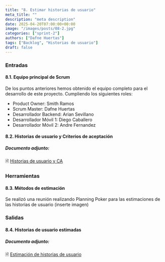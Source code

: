 ```yaml
---
title: "8. Estimar historias de usuario"
meta_title: ""
description: "meta description"
date: 2025-04-20T07:00:00+00:00
image: "/images/posts/08-2.jpg"
categories: ["sprint-2"]
authors: ["Dafne Huertas"]
tags: ["Backlog", "Historias de usuario"]
draft: false
---
```

### Entradas

#### 8.1. Equipo principal de Scrum
De los puntos anteriores hemos obtenido el equipo completo para el desarrollo de este proyecto. Cumpliendo los siguientes roles:

- Product Owner: Smith Ramos
- Scrum Master: Dafne Huertas
- Desarrollador Backend: Arian Sevillano
- Desarrollador Móvil 1: Diego Caballero
- Desarrollador Móvil 2: Andre Fernandez

#### 8.2. Historias de usuario y Criterios de aceptación 

##### **Documento adjunto:**
 🗎 [Historias de usuario y CA](https://docs.google.com/document/d/1sIdfQjdWxxfKKSsrdSCN6mlUbvD0Fpc8kRO_dRiyUuE/edit?usp=sharing)

### Herramientas

#### 8.3. Métodos de estimación 
Se realizó una reunión realizando Planning Poker para las estimaciones de las historias de usuario
(inserte imagen)

### Salidas

#### 8.4. Historias de usuario estimadas 

##### **Documento adjunto:**
 🗎 [Estimación de historias de usuario](https://drive.google.com/file/d/1Ptp-kIw7EujEV7bRIy3DqmQu5lgFpkB4/view?usp=sharing)


